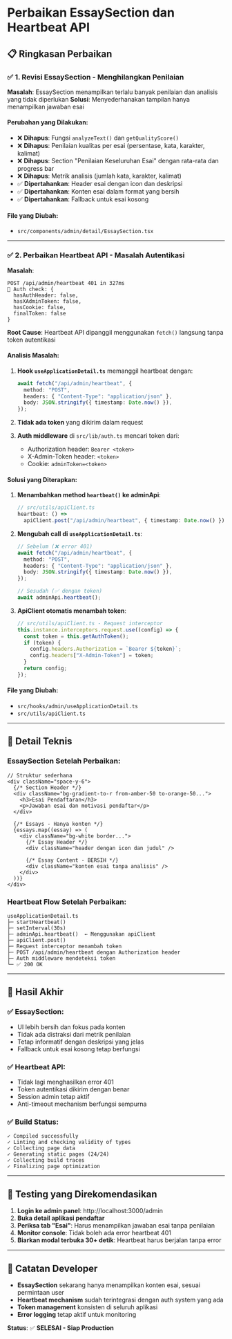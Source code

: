 # Perbaikan EssaySection dan Heartbeat API

## 📋 **Ringkasan Perbaikan**

### ✅ **1. Revisi EssaySection - Menghilangkan Penilaian**

**Masalah**: EssaySection menampilkan terlalu banyak penilaian dan analisis yang tidak diperlukan
**Solusi**: Menyederhanakan tampilan hanya menampilkan jawaban esai

#### Perubahan yang Dilakukan:

- ❌ **Dihapus**: Fungsi `analyzeText()` dan `getQualityScore()`
- ❌ **Dihapus**: Penilaian kualitas per esai (persentase, kata, karakter, kalimat)
- ❌ **Dihapus**: Section "Penilaian Keseluruhan Esai" dengan rata-rata dan progress bar
- ❌ **Dihapus**: Metrik analisis (jumlah kata, karakter, kalimat)
- ✅ **Dipertahankan**: Header esai dengan icon dan deskripsi
- ✅ **Dipertahankan**: Konten esai dalam format yang bersih
- ✅ **Dipertahankan**: Fallback untuk esai kosong

#### File yang Diubah:

- `src/components/admin/detail/EssaySection.tsx`

---

### ✅ **2. Perbaikan Heartbeat API - Masalah Autentikasi**

**Masalah**:

```
POST /api/admin/heartbeat 401 in 327ms
🔑 Auth check: {
  hasAuthHeader: false,
  hasXAdminToken: false,
  hasCookie: false,
  finalToken: false
}
```

**Root Cause**: Heartbeat API dipanggil menggunakan `fetch()` langsung tanpa token autentikasi

#### Analisis Masalah:

1. **Hook `useApplicationDetail.ts`** memanggil heartbeat dengan:

   ```typescript
   await fetch("/api/admin/heartbeat", {
     method: "POST",
     headers: { "Content-Type": "application/json" },
     body: JSON.stringify({ timestamp: Date.now() }),
   });
   ```

2. **Tidak ada token** yang dikirim dalam request

3. **Auth middleware** di `src/lib/auth.ts` mencari token dari:
   - Authorization header: `Bearer <token>`
   - X-Admin-Token header: `<token>`
   - Cookie: `adminToken=<token>`

#### Solusi yang Diterapkan:

1. **Menambahkan method `heartbeat()` ke adminApi**:

   ```typescript
   // src/utils/apiClient.ts
   heartbeat: () =>
     apiClient.post("/api/admin/heartbeat", { timestamp: Date.now() }),
   ```

2. **Mengubah call di `useApplicationDetail.ts`**:

   ```typescript
   // Sebelum (❌ error 401)
   await fetch("/api/admin/heartbeat", {
     method: "POST",
     headers: { "Content-Type": "application/json" },
     body: JSON.stringify({ timestamp: Date.now() }),
   });

   // Sesudah (✅ dengan token)
   await adminApi.heartbeat();
   ```

3. **ApiClient otomatis menambah token**:
   ```typescript
   // src/utils/apiClient.ts - Request interceptor
   this.instance.interceptors.request.use((config) => {
     const token = this.getAuthToken();
     if (token) {
       config.headers.Authorization = `Bearer ${token}`;
       config.headers["X-Admin-Token"] = token;
     }
     return config;
   });
   ```

#### File yang Diubah:

- `src/hooks/admin/useApplicationDetail.ts`
- `src/utils/apiClient.ts`

---

## 🔧 **Detail Teknis**

### EssaySection Setelah Perbaikan:

```tsx
// Struktur sederhana
<div className="space-y-6">
  {/* Section Header */}
  <div className="bg-gradient-to-r from-amber-50 to-orange-50...">
    <h3>Esai Pendaftaran</h3>
    <p>Jawaban esai dan motivasi pendaftar</p>
  </div>

  {/* Essays - Hanya konten */}
  {essays.map((essay) => (
    <div className="bg-white border...">
      {/* Essay Header */}
      <div className="header dengan icon dan judul" />

      {/* Essay Content - BERSIH */}
      <div className="konten esai tanpa analisis" />
    </div>
  ))}
</div>
```

### Heartbeat Flow Setelah Perbaikan:

```
useApplicationDetail.ts
├─ startHeartbeat()
├─ setInterval(30s)
├─ adminApi.heartbeat()  ← Menggunakan apiClient
├─ apiClient.post()
├─ Request interceptor menambah token
├─ POST /api/admin/heartbeat dengan Authorization header
├─ Auth middleware mendeteksi token
└─ ✅ 200 OK
```

---

## 🚀 **Hasil Akhir**

### ✅ **EssaySection**:

- UI lebih bersih dan fokus pada konten
- Tidak ada distraksi dari metrik penilaian
- Tetap informatif dengan deskripsi yang jelas
- Fallback untuk esai kosong tetap berfungsi

### ✅ **Heartbeat API**:

- Tidak lagi menghasilkan error 401
- Token autentikasi dikirim dengan benar
- Session admin tetap aktif
- Anti-timeout mechanism berfungsi sempurna

### ✅ **Build Status**:

```
✓ Compiled successfully
✓ Linting and checking validity of types
✓ Collecting page data
✓ Generating static pages (24/24)
✓ Collecting build traces
✓ Finalizing page optimization
```

---

## 🎯 **Testing yang Direkomendasikan**

1. **Login ke admin panel**: http://localhost:3000/admin
2. **Buka detail aplikasi pendaftar**
3. **Periksa tab "Esai"**: Harus menampilkan jawaban esai tanpa penilaian
4. **Monitor console**: Tidak boleh ada error heartbeat 401
5. **Biarkan modal terbuka 30+ detik**: Heartbeat harus berjalan tanpa error

---

## 📝 **Catatan Developer**

- **EssaySection** sekarang hanya menampilkan konten esai, sesuai permintaan user
- **Heartbeat mechanism** sudah terintegrasi dengan auth system yang ada
- **Token management** konsisten di seluruh aplikasi
- **Error logging** tetap aktif untuk monitoring

**Status**: ✅ **SELESAI - Siap Production**
